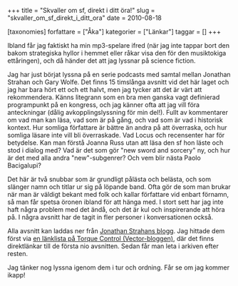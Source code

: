+++
title = "Skvaller om sf, direkt i ditt öra!"
slug = "skvaller_om_sf_direkt_i_ditt_ora"
date = 2010-08-18

[taxonomies]
forfattare = ["Åka"]
kategorier = ["Länkar"]
taggar = []
+++

Ibland får jag faktiskt ha min mp3-spelare ifred (när jag inte tappar bort den bakom strategiska hyllor i hemmet eller råkar visa den för den musiktokiga ettåringen), och då händer det att jag lyssnar på science fiction.

Jag har just börjat lyssna på en serie podcasts med samtal mellan Jonathan Strahan och Gary Wolfe. Det finns 15 timslånga avsnitt vid det här laget och jag har bara hört ett och ett halvt, men jag tycker att det är värt att rekommendera. Känns litegrann som en bra men ganska vagt definierad programpunkt på en kongress, och jag känner ofta att jag vill föra anteckningar (dålig avkopplingslyssning för min del!). Fullt av kommentarer om vad man kan läsa, vad som är på gång, och vad som är vad i historisk kontext. Hur somliga författare är bättre än andra på att överraska, och hur somliga läsare inte vill bli överraskade. Vad Locus och recensenter har för betydelse. Kan man förstå Joanna Russ utan att läsa den sf hon läste och stod i dialog med? Vad är det som gör "new sword and sorcery" ny, och hur är det med alla andra "new"-subgenrer? Och vem blir nästa Paolo Bacigalupi?

Det här är två snubbar som är grundligt pålästa och belästa, och som slänger namn och titlar ur sig på löpande band. Ofta gör de som man brukar när man är väldigt bekant med folk och kallar författare vid enbart förnamn, så man får spetsa öronen ibland för att hänga med. I stort sett har jag inte haft några problem med det ändå, och det är kul och inspirerande att höra på. I några avsnitt har de tagit in fler personer i konversationen också. 

Alla avsnitt kan laddas ner från [Jonathan Strahans blogg](http://www.jonathanstrahan.com.au/wp). Jag hittade dem först via [en länklista på Torque Control (Vector-bloggen)](http://vectoreditors.wordpress.com/2010/07/09/no-present-like-links), där det finns direktlänkar till de första nio avsnitten. Sedan får man leta i arkiven efter resten.

Jag tänker nog lyssna igenom dem i tur och ordning. Får se om jag kommer ikapp!

